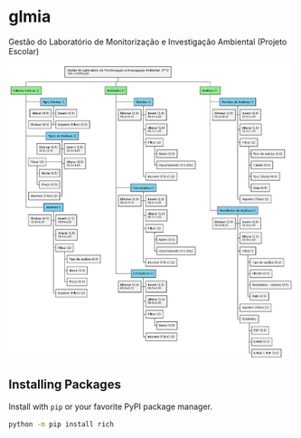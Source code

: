 # glmia
Gestão do Laboratório de Monitorização e Investigação Ambiental (Projeto Escolar)

![Arquitetura do Projeto](https://github.com/JMatoso/glmia/blob/main/assets/image.png)

## Installing Packages

Install with `pip` or your favorite PyPI package manager.

```sh
python -m pip install rich
```
